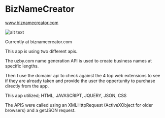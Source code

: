 # BizNameCreator

www.biznamecreator.com

![alt text](http://www.biznamecreator/screen-shot.png)

Currently at biznamecreator.com 

This app is using two different apis.

The uzby.com name generation API is used to create business names at specific lengths. 

Then I use the domainr api to check against the 4 top web extensions to see if they are already 
taken and provide the user the oppertunity to purchase directly from the app. 

This app utilized; HTML, JAVASCRIPT, JQUERY, JSON, CSS 

The APIS were called using an XMLHttpRequest (ActiveXObject for older browsers) and a getJSON request.
